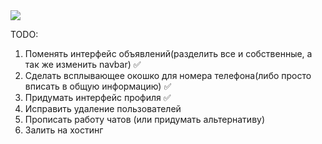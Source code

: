 <img src="https://github.com/WhoReadThisWillDie/SchoolSwap/blob/master/sad_gosling.gif" />

TODO:
1. Поменять интерфейс объявлений(разделить все и собственные, а так же изменить navbar) ✅
2. Сделать всплывающее окошко для номера телефона(либо просто вписать в общую информацию) ✅
3. Придумать интерфейс профиля ✅
4. Исправить удаление пользователей
5. Прописать работу чатов (или придумать альтернативу)
6. Залить на хостинг
